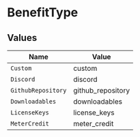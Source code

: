 # BenefitType


## Values

| Name               | Value              |
| ------------------ | ------------------ |
| `Custom`           | custom             |
| `Discord`          | discord            |
| `GithubRepository` | github_repository  |
| `Downloadables`    | downloadables      |
| `LicenseKeys`      | license_keys       |
| `MeterCredit`      | meter_credit       |